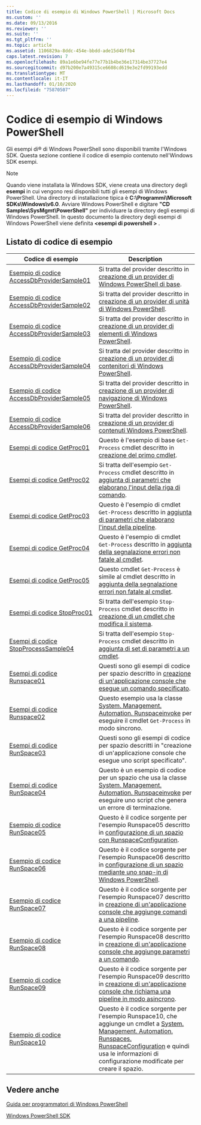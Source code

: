 ```yaml
---
title: Codice di esempio di Windows PowerShell | Microsoft Docs
ms.custom: ''
ms.date: 09/13/2016
ms.reviewer: ''
ms.suite: ''
ms.tgt_pltfrm: ''
ms.topic: article
ms.assetid: 1106829a-8ddc-454e-bbdd-ade15d4bffb4
caps.latest.revision: 7
ms.openlocfilehash: 89a1e6be94fe77e77b1b4be36e17314be37727e4
ms.sourcegitcommit: d97b200e7a49315ce6608cd619e3e2fd99193edd
ms.translationtype: MT
ms.contentlocale: it-IT
ms.lasthandoff: 01/10/2020
ms.locfileid: "75870507"
---
```

# <a name="windows-powershell-sample-code"></a>Codice di esempio di Windows PowerShell

Gli esempi di® di Windows PowerShell sono disponibili tramite l'Windows SDK. Questa sezione contiene il codice di esempio contenuto nell'Windows SDK esempi.

> [!NOTE]
> Quando viene installata la Windows SDK, viene creata una directory degli **esempi** in cui vengono resi disponibili tutti gli esempi di Windows PowerShell. Una directory di installazione tipica è **C:\Programmi\Microsoft SDKs\Windows\v6.0**. Avviare Windows PowerShell e digitare **"CD Samples\SysMgmt\PowerShell"** per individuare la directory degli esempi di Windows PowerShell. In questo documento la directory degli esempi di Windows PowerShell viene definita **\<esempi di powershell >** .

## <a name="sample-code-listing"></a>Listato di codice di esempio

|                                    Codice di esempio                                    |                                                                                                                                           Description                                                                                                                                           |
| --------------------------------------------------------------------------------- | ----------------------------------------------------------------------------------------------------------------------------------------------------------------------------------------------------------------------------------------------------------------------------------------------- |
| [Esempio di codice AccessDbProviderSample01](./accessdbprovidersample01-code-sample.md) | Si tratta del provider descritto in [creazione di un provider di Windows PowerShell di base](./creating-a-basic-windows-powershell-provider.md).                                                                                                                                                            |
| [Esempio di codice AccessDbProviderSample02](./accessdbprovidersample02-code-sample.md) | Si tratta del provider descritto in [creazione di un provider di unità di Windows PowerShell](./creating-a-windows-powershell-drive-provider.md).                                                                                                                                                            |
| [Esempio di codice AccessDbProviderSample03](./accessdbprovidersample03-code-sample.md) | Si tratta del provider descritto in [creazione di un provider di elementi di Windows PowerShell](./creating-a-windows-powershell-item-provider.md).                                                                                                                                                              |
| [Esempio di codice AccessDbProviderSample04](./accessdbprovidersample04-code-sample.md) | Si tratta del provider descritto in [creazione di un provider di contenitori di Windows PowerShell](./creating-a-windows-powershell-container-provider.md).                                                                                                                                                    |
| [Esempio di codice AccessDbProviderSample05](./accessdbprovidersample05-code-sample.md) | Si tratta del provider descritto in [creazione di un provider di navigazione di Windows PowerShell](./creating-a-windows-powershell-navigation-provider.md).                                                                                                                                                  |
| [Esempio di codice AccessDbProviderSample06](./accessdbprovidersample06-code-sample.md) | Si tratta del provider descritto in [creazione di un provider di contenuti Windows PowerShell](./creating-a-windows-powershell-content-provider.md).                                                                                                                                                        |
| [Esempi di codice GetProc01](./getproc01-code-samples.md)                             | Questo è l'esempio di base `Get-Process` cmdlet descritto in [creazione del primo cmdlet](../cmdlet/creating-a-cmdlet-without-parameters.md).                                                                                                                                                     |
| [Esempi di codice GetProc02](./getproc02-code-samples.md)                             | Si tratta dell'esempio `Get-Process` cmdlet descritto in [aggiunta di parametri che elaborano l'input della riga di comando](../cmdlet/adding-parameters-that-process-command-line-input.md).                                                                                                                       |
| [Esempi di codice GetProc03](./getproc03-code-samples.md)                             | Questo è l'esempio di cmdlet `Get-Process` descritto in [aggiunta di parametri che elaborano l'input della pipeline](../cmdlet/adding-parameters-that-process-pipeline-input.md).                                                                                                                               |
| [Esempi di codice GetProc04](./getproc04-code-samples.md)                             | Questo è l'esempio di cmdlet `Get-Process` descritto in [aggiunta della segnalazione errori non fatale al cmdlet](../cmdlet/adding-non-terminating-error-reporting-to-your-cmdlet.md).                                                                                                                |
| [Esempi di codice GetProc05](./getproc05-code-samples.md)                             | Questo cmdlet `Get-Process` è simile al cmdlet descritto in [aggiunta della segnalazione errori non fatale al cmdlet](../cmdlet/adding-non-terminating-error-reporting-to-your-cmdlet.md).                                                                                                     |
| [Esempi di codice StopProc01](./stopproc01-code-samples.md)                           | Si tratta dell'esempio `Stop-Process` cmdlet descritto in [creazione di un cmdlet che modifica il sistema](../cmdlet/creating-a-cmdlet-that-modifies-the-system.md).                                                                                                                                    |
| [Esempi di codice StopProcessSample04](./stopprocesssample04-code-samples.md)         | Si tratta dell'esempio `Stop-Process` cmdlet descritto in [aggiunta di set di parametri a un cmdlet](../cmdlet/adding-parameter-sets-to-a-cmdlet.md).                                                                                                                                                      |
| [Esempi di codice Runspace01](./runspace01-code-samples.md)                           | Questi sono gli esempi di codice per spazio descritto in [creazione di un'applicazione console che esegue un comando specificato](/dotnet/csharp/programming-guide/inside-a-program/hello-world-your-first-program).                                                                                      |
| [Esempi di codice Runspace02](./runspace02-code-samples.md)                           | Questo esempio usa la classe [System. Management. Automation. Runspaceinvoke](/dotnet/api/System.Management.Automation.RunspaceInvoke) per eseguire il cmdlet `Get-Process` in modo sincrono.                                                                                                            |
| [Esempi di codice RunSpace03](./runspace03-code-samples.md)                           | Questi sono gli esempi di codice per spazio descritti in "creazione di un'applicazione console che esegue uno script specificato".                                                                                                                                                                         |
| [Esempi di codice RunSpace04](./runspace04-code-samples.md)                           | Questo è un esempio di codice per un spazio che usa la classe [System. Management. Automation. Runspaceinvoke](/dotnet/api/System.Management.Automation.RunspaceInvoke) per eseguire uno script che genera un errore di terminazione.                                                                         |
| [Esempio di codice RunSpace05](./runspace05-code-sample.md)                             | Questo è il codice sorgente per l'esempio Runspace05 descritto in [configurazione di un spazio con RunspaceConfiguration](https://msdn.microsoft.com/42681d19-2d05-4975-befd-afb1990e79b2).                                                                                                           |
| [Esempio di codice RunSpace06](./runspace06-code-sample.md)                             | Questo è il codice sorgente per l'esempio Runspace06 descritto in [configurazione di un spazio mediante uno snap-in di Windows PowerShell](https://msdn.microsoft.com/a7289ee8-9732-49ee-91c7-d533e9538b83).                                                                                                    |
| [Esempio di codice RunSpace07](./runspace07-code-sample.md)                             | Questo è il codice sorgente per l'esempio Runspace07 descritto in [creazione di un'applicazione console che aggiunge comandi a una pipeline](https://msdn.microsoft.com/01eb7808-e97b-4905-80be-9e2fa38c262e).                                                                                              |
| [Esempio di codice RunSpace08](./runspace08-code-sample.md)                             | Questo è il codice sorgente per l'esempio Runspace08 descritto in [creazione di un'applicazione console che aggiunge parametri a un comando](https://msdn.microsoft.com/848b2b46-60f1-4a86-b448-cfc7c0cccfba).                                                                                             |
| [Esempio di codice RunSpace09](./runspace09-code-sample.md)                             | Questo è il codice sorgente per l'esempio Runspace09 descritto in [creazione di un'applicazione console che richiama una pipeline in modo asincrono](https://msdn.microsoft.com/198c1c94-2a06-457e-93ce-c0d910618e47).                                                                                        |
| [Esempio di codice RunSpace10](./runspace10-code-sample.md)                             | Questo è il codice sorgente per l'esempio Runspace10, che aggiunge un cmdlet a [System. Management. Automation. Runspaces. RunspaceConfiguration](/dotnet/api/System.Management.Automation.Runspaces.RunspaceConfiguration) e quindi usa le informazioni di configurazione modificate per creare il spazio. |

## <a name="see-also"></a>Vedere anche

[Guida per programmatori di Windows PowerShell](./windows-powershell-programmer-s-guide.md)

[Windows PowerShell SDK](../windows-powershell-reference.md)